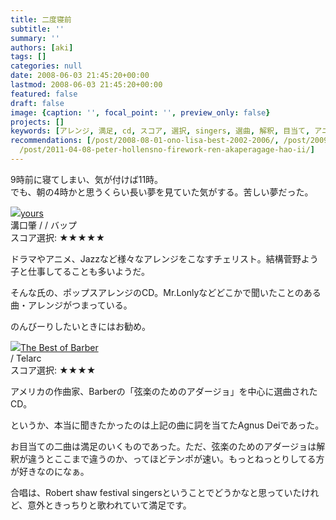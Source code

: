 ```yaml
---
title: 二度寝前
subtitle: ''
summary: ''
authors: [aki]
tags: []
categories: null
date: 2008-06-03 21:45:20+00:00
lastmod: 2008-06-03 21:45:20+00:00
featured: false
draft: false
image: {caption: '', focal_point: '', preview_only: false}
projects: []
keywords: [アレンジ, 満足, cd, スコア, 選択, singers, 選曲, 解釈, 目当て, アニメ]
recommendations: [/post/2008-08-01-ono-lisa-best-2002-2006/, /post/2009-04-13-it-dont-mean-a-thing/,
  /post/2011-04-08-peter-hollensno-firework-ren-akaperagage-hao-ii/]
---
```

9時前に寝てしまい、気が付けば11時。  
でも、朝の4時かと思うくらい長い夢を見ていた気がする。苦しい夢だった。  
  
 ![](https://ecx.images-amazon.com/images/I/51JMRGZZ6AL._SL160_.jpg)[yours](http://item.excite.co.jp/detail/ASIN_B000A0H5CG)  
溝口肇 / / バップ  
スコア選択: ★★★★★  
  
ドラマやアニメ、Jazzなど様々なアレンジをこなすチェリスト。結構菅野よう子と仕事してることも多いようだ。  
  
そんな氏の、ポップスアレンジのCD。Mr.Lonlyなどどこかで聞いたことのある曲・アレンジがつまっている。  
  
のんびーりしたいときにはお勧め。  
  
 ![](https://ecx.images-amazon.com/images/I/410G9M3125L._SL160_.jpg)[The Best of Barber](http://item.excite.co.jp/detail/ASIN_B0000DG01K)  
 / Telarc  
スコア選択: ★★★★  
  
アメリカの作曲家、Barberの「弦楽のためのアダージョ」を中心に選曲されたCD。  
  
というか、本当に聞きたかったのは上記の曲に詞を当てたAgnus Deiであった。  
  
お目当ての二曲は満足のいくものであった。ただ、弦楽のためのアダージョは解釈が違うとここまで違うのか、ってほどテンポが速い。もっとねっとりしてる方が好きなのになぁ。  
  
  
  
合唱は、Robert shaw festival singersということでどうかなと思っていたけれど、意外ときっちりと歌われていて満足です。


